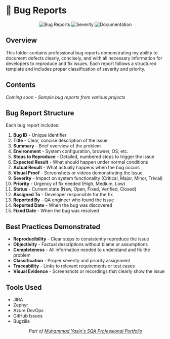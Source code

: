 # 🐞 Bug Reports

<div align="center">

![Bug Reports](https://img.shields.io/badge/Bug%20Reports-Professional-red?style=flat)
![Severity](https://img.shields.io/badge/Severity-Classified-orange?style=flat)
![Documentation](https://img.shields.io/badge/Documentation-Detailed-blue?style=flat)

</div>

## Overview

This folder contains professional bug reports demonstrating my ability to document defects clearly, concisely, and with all necessary information for developers to reproduce and fix issues. Each report follows a structured template and includes proper classification of severity and priority.

## Contents

*Coming soon - Sample bug reports from various projects*

## Bug Report Structure

Each bug report includes:

1. **Bug ID** - Unique identifier 
2. **Title** - Clear, concise description of the issue
3. **Summary** - Brief overview of the problem
4. **Environment** - System configuration, browser, OS, etc.
5. **Steps to Reproduce** - Detailed, numbered steps to trigger the issue
6. **Expected Result** - What should happen under normal conditions
7. **Actual Result** - What actually happens when the bug occurs
8. **Visual Proof** - Screenshots or videos demonstrating the issue
9. **Severity** - Impact on system functionality (Critical, Major, Minor, Trivial)
10. **Priority** - Urgency of fix needed (High, Medium, Low)
11. **Status** - Current state (New, Open, Fixed, Verified, Closed)
12. **Assigned To** - Developer responsible for the fix
13. **Reported By** - QA engineer who found the issue
14. **Reported Date** - When the bug was discovered
15. **Fixed Date** - When the bug was resolved

## Best Practices Demonstrated

- **Reproducibility** - Clear steps to consistently reproduce the issue
- **Objectivity** - Factual descriptions without blame or assumptions
- **Completeness** - All information needed to understand and fix the problem
- **Classification** - Proper severity and priority assignment
- **Traceability** - Links to relevant requirements or test cases
- **Visual Evidence** - Screenshots or recordings that clearly show the issue

## Tools Used

- JIRA
- Zephyr
- Azure DevOps
- GitHub Issues
- Bugzilla

<div align="center">
  <i>Part of <a href="https://github.com/Yasin-asif/SQA-Professional-Portfolio">Muhammad Yasin's SQA Professional Portfolio</a></i>
</div> 
